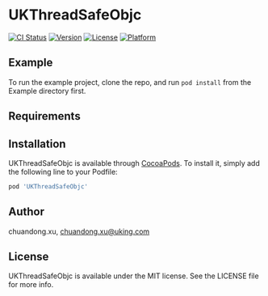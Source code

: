 # UKThreadSafeObjc

[![CI Status](https://img.shields.io/travis/chuandong.xu/UKThreadSafeObjc.svg?style=flat)](https://travis-ci.org/chuandong.xu/UKThreadSafeObjc)
[![Version](https://img.shields.io/cocoapods/v/UKThreadSafeObjc.svg?style=flat)](https://cocoapods.org/pods/UKThreadSafeObjc)
[![License](https://img.shields.io/cocoapods/l/UKThreadSafeObjc.svg?style=flat)](https://cocoapods.org/pods/UKThreadSafeObjc)
[![Platform](https://img.shields.io/cocoapods/p/UKThreadSafeObjc.svg?style=flat)](https://cocoapods.org/pods/UKThreadSafeObjc)

## Example

To run the example project, clone the repo, and run `pod install` from the Example directory first.

## Requirements

## Installation

UKThreadSafeObjc is available through [CocoaPods](https://cocoapods.org). To install
it, simply add the following line to your Podfile:

```ruby
pod 'UKThreadSafeObjc'
```

## Author

chuandong.xu, chuandong.xu@uking.com

## License

UKThreadSafeObjc is available under the MIT license. See the LICENSE file for more info.
